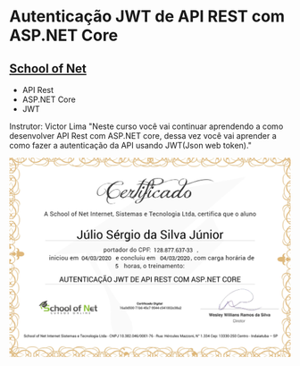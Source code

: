 # Autenticação JWT de API REST com ASP.NET Core
## [School of Net](https://www.schoolofnet.com)

* API Rest
* ASP.NET Core
* JWT

Instrutor: Victor Lima
"Neste curso você vai continuar aprendendo a como desenvolver API Rest com ASP.NET core, dessa vez você vai aprender a como fazer a autenticação da API usando JWT(Json web token)."

![Meu Certificado](certificate/certificate.jpg)
